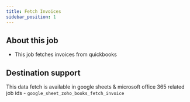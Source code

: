 ```yaml
---
title: Fetch Invoices
sidebar_position: 1
---
```


## About this job
- This job fetches invoices from quickbooks


## Destination support
This data fetch is available in google sheets & microsoft office 365
related job ids - `google_sheet_zoho_books_fetch_invoice`